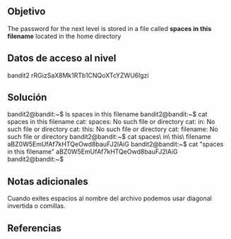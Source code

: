 ## Objetivo
The password for the next level is stored in a file called **spaces in this filename** located in the home directory
## Datos de acceso al nivel
bandit2
rRGizSaX8Mk1RTb1CNQoXTcYZWU6lgzi
## Solución
bandit2@bandit:~$ ls
spaces in this filename
bandit2@bandit:~$ cat spaces in this filename
cat: spaces: No such file or directory
cat: in: No such file or directory
cat: this: No such file or directory
cat: filename: No such file or directory
bandit2@bandit:~$ cat spaces\ in\ this\ filename
aBZ0W5EmUfAf7kHTQeOwd8bauFJ2lAiG
bandit2@bandit:~$ cat "spaces in this filename"
aBZ0W5EmUfAf7kHTQeOwd8bauFJ2lAiG
bandit2@bandit:~$
## Notas adicionales

Cuando exites espacios al nombre del archivo podemos usar diagonal invertida o comillas.
## Referencias